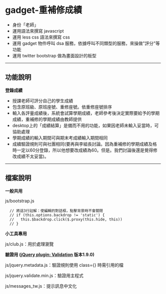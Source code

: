 gadget-重補修成績
==========================

* 身份「老師」
* 運用語法來撰寫 javascript
* 運用 less css 語法來撰寫 css
* 運用 gadget 物件呼叫 dsa 服務，依據呼叫不同類型的服務，來操做"評分"等功能
* 運用 twitter bootstrap 做為畫面設計的板型


----------


功能說明
-------

**登錄成績**

 - 授課老師可評分自己的學生成績
 - 包含原班級、原班座號、重修座號。依重修座號排序
 - 輸入各評量成績後，系統會試算學期成績，老師參考後決定實際要給予的學期成績，重補修的學期成績由教師提供
 - desktop上的「成績結算」是備而不用的功能，如果因老師未輸入妥當時，可協助處理
 - 學期成績的輸入期間可與期末考成績輸入期間相同
 - 成續驗證規則可與社團相同(要再與李組長討論。因為重補修的學期成績及格時一定以60分登錄，所以他想要改成績為60。但是。我們討論後還是覺得修改成績不太妥當)。


----------


檔案說明
-------
**一般共用**

js/bootstrap.js

      // 將這3行註解：使編輯的對話框，點擊背景時不會關閉
      // if (this.options.backdrop != 'static') {
      //   this.$backdrop.click($.proxy(this.hide, this))
      // }

**小工具專用**

js/club.js：用於處理瀏覽

**驗證用 ([jQuery plugin: Validation][1] 版本1.9.0)**

js/jquery.metadata.js：驗證規則使用 class={} 時需引用的檔

js/jquery.validate.min.js：驗證用主程式

js/messages_tw.js：提示訊息中文化


  [1]: http://bassistance.de/jquery-plugins/jquery-plugin-validation/

